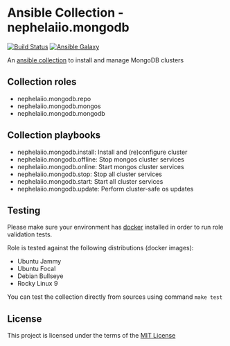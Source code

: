 # Ansible Collection - nephelaiio.mongodb

[![Build Status](https://github.com/nephelaiio/ansible-collection-mongodb/actions/workflows/molecule.yml/badge.svg)](https://github.com/nephelaiio/ansible-collection-mongodb/actions/wofklows/molecule.yml)
[![Ansible Galaxy](http://img.shields.io/badge/ansible--galaxy-nephelaiio.mongodb-blue.svg)](https://galaxy.ansible.com/ui/repo/published/nephelaiio/mongodb/)

An [ansible collection](https://galaxy.ansible.com/ui/repo/published/nephelaiio/mongodb/) to install and manage MongoDB clusters

## Collection roles

* nephelaiio.mongodb.repo
* nephelaiio.mongodb.mongos
* nephelaiio.mongodb.mongodb

## Collection playbooks

* nephelaiio.mongodb.install: Install and (re)configure cluster
* nephelaiio.mongodb.offline: Stop mongos cluster services
* nephelaiio.mongodb.online: Start mongos cluster services
* nephelaiio.mongodb.stop: Stop all cluster services
* nephelaiio.mongodb.start: Start all cluster services
* nephelaiio.mongodb.update: Perform cluster-safe os updates

## Testing

Please make sure your environment has [docker](https://www.docker.com) installed in order to run role validation tests.

Role is tested against the following distributions (docker images):

  * Ubuntu Jammy
  * Ubuntu Focal
  * Debian Bullseye
  * Rocky Linux 9

You can test the collection directly from sources using command `make test`

## License

This project is licensed under the terms of the [MIT License](/LICENSE)


